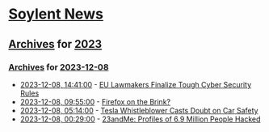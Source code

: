 # [Soylent News](../../../README.md)

## [Archives](../../index.md) for [2023](../index.md)

### [Archives](../../index.md) for [2023-12-08](index.md)

* [2023-12-08, 14:41:00](https://soylentnews.org/article.pl?sid=23/12/07/1412249&from=rss) - [EU Lawmakers Finalize Tough Cyber Security Rules](https://soylentnews.org/article.pl?sid=23/12/07/1412249&from=rss)
* [2023-12-08, 09:55:00](https://soylentnews.org/article.pl?sid=23/12/07/146246&from=rss) - [Firefox on the Brink?](https://soylentnews.org/article.pl?sid=23/12/07/146246&from=rss)
* [2023-12-08, 05:14:00](https://soylentnews.org/article.pl?sid=23/12/07/0626206&from=rss) - [Tesla Whistleblower Casts Doubt on Car Safety](https://soylentnews.org/article.pl?sid=23/12/07/0626206&from=rss)
* [2023-12-08, 00:29:00](https://soylentnews.org/article.pl?sid=23/12/07/0512225&from=rss) - [23andMe: Profiles of 6.9 Million People Hacked](https://soylentnews.org/article.pl?sid=23/12/07/0512225&from=rss)
